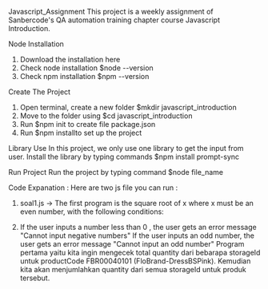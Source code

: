 Javascript_Assignment
This project is a weekly assignment of Sanbercode's QA automation training chapter course Javascript Introduction.

Node Installation

1. Download the installation here
2. Check node installation $node  --version
3. Check npm installation $npm --version
   
Create The Project

1. Open terminal, create a new folder $mkdir javascript_introduction
2. Move to the folder using $cd javascript_introduction
3. Run $npm init to create file package.json
4. Run $npm installto set up the project
  
Library Use
In this project, we only use one library to get the input from user. Install the library by typing commands $npm install prompt-sync

Run Project
Run the project by typing command $node file_name

Code Expanation :
Here are two js file you can run :

1. soal1.js -> The first program is the square root of x where x must be an even number, with the following conditions:

2. If the user inputs a number less than 0 , the user gets an error message "Cannot input negative numbers"
If the user inputs an odd number, the user gets an error message "Cannot input an odd number"
Program pertama yaitu kita ingin mengecek total quantity dari bebarapa storageId untuk productCode FBR00040101 (FloBrand-DressBSPink). Kemudian kita akan menjumlahkan quantity dari semua storageId untuk produk tersebut.

